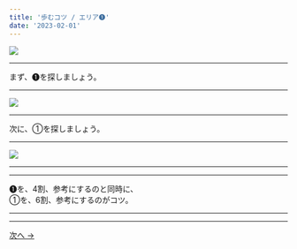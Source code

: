 ```yaml
---
title: '歩むコツ / エリア➊'
date: '2023-02-01'
---
```

![](/images/11.jpg)
***
まず、➊を探しましょう。
***
![](/images/11_n.jpg)
***
次に、①を探しましょう。
***
![](/images/11__n.jpg)
***
***
➊を、4割、参考にするのと同時に、  
①を、6割、参考にするのがコツ。
***
***
[ 次へ → ](/posts/22)
